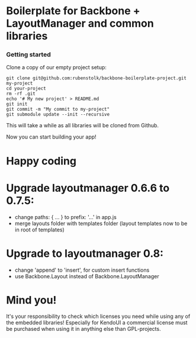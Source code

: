 # Boilerplate for Backbone + LayoutManager and common libraries

### Getting started

Clone a copy of our empty project setup:

```
git clone git@github.com:rubenstolk/backbone-boilerplate-project.git my-project
cd your-project
rm -rf .git
echo '# My new project' > README.md
git init
git commit -m "My commit to my-project"
git submodule update --init --recursive
```

This will take a while as all libraries will be cloned from Github.

Now you can start building your app!

# Happy coding

# Upgrade layoutmanager 0.6.6 to 0.7.5:

- change paths: { ... } to prefix: '...' in app.js
- merge layouts folder with templates folder (layout templates now to be in root of templates)

# Upgrade to layoutmanager 0.8:

- change 'append' to 'insert', for custom insert functions
- use Backbone.Layout instead of Backbone.LayoutManager

# Mind you!

It's your responsibility to check which licenses you need while using any of the embedded libraries! Especially for KendoUI a commercial license must be purchased when using it in anything else than GPL-projects.